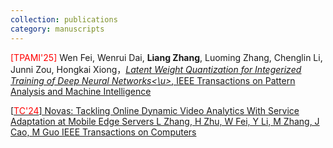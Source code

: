 ```yaml
---
collection: publications
category: manuscripts
---
```

<font color=#FF000 >[TPAMI'25]</font> Wen Fei, Wenrui Dai, **Liang Zhang**, Luoming Zhang, Chenglin Li, Junni Zou, Hongkai Xiong，[*<u>Latent Weight Quantization for Integerized Training of Deep Neural Networks<\u>*](https://ieeexplore.ieee.org/abstract/document/10834560), IEEE Transactions on Pattern Analysis and Machine Intelligence

[<font color=#FF000 >TC'24</font>] Novas: Tackling Online Dynamic Video Analytics With Service Adaptation at Mobile Edge Servers
L Zhang, H Zhu, W Fei, Y Li, M Zhang, J Cao, M Guo
IEEE Transactions on Computers


